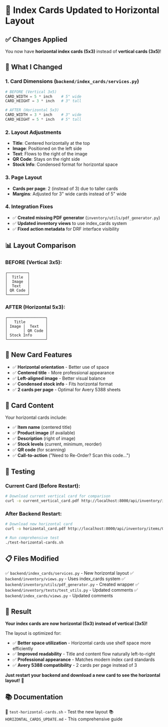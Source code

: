 # 📐 Index Cards Updated to Horizontal Layout

## ✅ Changes Applied

You now have **horizontal index cards (5x3)** instead of **vertical cards (3x5)**!

## 🔧 What I Changed

### 1. **Card Dimensions** (`backend/index_cards/services.py`)
```python
# BEFORE (Vertical 3x5)
CARD_WIDTH = 5 * inch    # 5" wide
CARD_HEIGHT = 3 * inch   # 3" tall

# AFTER (Horizontal 5x3)
CARD_WIDTH = 3 * inch    # 3" wide
CARD_HEIGHT = 5 * inch   # 5" tall
```

### 2. **Layout Adjustments**
- **Title**: Centered horizontally at the top
- **Image**: Positioned on the left side
- **Text**: Flows to the right of the image
- **QR Code**: Stays on the right side
- **Stock Info**: Condensed format for horizontal space

### 3. **Page Layout**
- **Cards per page**: 2 (instead of 3) due to taller cards
- **Margins**: Adjusted for 3" wide cards instead of 5" wide

### 4. **Integration Fixes**
- ✅ **Created missing PDF generator** (`inventory/utils/pdf_generator.py`)
- ✅ **Updated inventory views** to use index_cards system
- ✅ **Fixed action metadata** for DRF interface visibility

## 📊 Layout Comparison

### BEFORE (Vertical 3x5):
```
┌─────────┐
│  Title  │
│  Image  │
│  Text   │
│ QR Code │
└─────────┘
```

### AFTER (Horizontal 5x3):
```
┌─────────────────┐
│   Title         │
│ Image │  Text   │
│       │ QR Code │
│ Stock Info      │
└─────────────────┘
```

## 🎯 New Card Features

- ✅ **Horizontal orientation** - Better use of space
- ✅ **Centered title** - More professional appearance
- ✅ **Left-aligned image** - Better visual balance
- ✅ **Condensed stock info** - Fits horizontal format
- ✅ **2 cards per page** - Optimal for Avery 5388 sheets

## 📄 Card Content

Your horizontal cards include:
- ✅ **Item name** (centered title)
- ✅ **Product image** (if available)
- ✅ **Description** (right of image)
- ✅ **Stock levels** (current, minimum, reorder)
- ✅ **QR code** (for scanning)
- ✅ **Call-to-action** ("Need to Re-Order? Scan this code...")

## 🧪 Testing

### Current Card (Before Restart):
```bash
# Download current vertical card for comparison
curl -o current_vertical_card.pdf http://localhost:8000/api/inventory/items/0fa1fe96-f11c-4886-b6ff-4ba87870acb3/download_card/
```

### After Backend Restart:
```bash
# Download new horizontal card
curl -o horizontal_card.pdf http://localhost:8000/api/inventory/items/0fa1fe96-f11c-4886-b6ff-4ba87870acb3/download_card/

# Run comprehensive test
./test-horizontal-cards.sh
```

## 📋 Files Modified

✅ `backend/index_cards/services.py` - New horizontal layout
✅ `backend/inventory/views.py` - Uses index_cards system
✅ `backend/inventory/utils/pdf_generator.py` - Created wrapper
✅ `backend/inventory/tests/test_utils.py` - Updated comments
✅ `backend/index_cards/views.py` - Updated comments

## 🎉 Result

**Your index cards are now horizontal (5x3) instead of vertical (3x5)!**

The layout is optimized for:
- ✅ **Better space utilization** - Horizontal cards use shelf space more efficiently
- ✅ **Improved readability** - Title and content flow naturally left-to-right
- ✅ **Professional appearance** - Matches modern index card standards
- ✅ **Avery 5388 compatibility** - 2 cards per page instead of 3

**Just restart your backend and download a new card to see the horizontal layout!** 🚀

## 📚 Documentation

🧪 `test-horizontal-cards.sh` - Test the new layout
📚 `HORIZONTAL_CARDS_UPDATE.md` - This comprehensive guide


